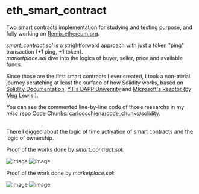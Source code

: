 # eth_smart_contract

Two smart contracts implementation for studying and testing purpose, and fully working on <a href="https://remix.ethereum.org/">Remix.ethereum.org</a>.

_smart_contract.sol_ is a strightforward approach with just a token "ping" transaction (+1 ping, +1 token).<br>
_marketplace.sol_ dive into the logics of buyer, seller, price and available funds.

Since those are the first smart contracts I ever created, I took a non-trivial journey scratching at least the surface of how Solidity works, based on <a href="https://docs.soliditylang.org/en/v0.8.9/contracts.html">Solidity Documentation</a>, <a href="https://www.youtube.com/channel/UCY0xL8V6NzzFcwzHCgB8orQ">YT's DAPP University</a> and  <a href="https://www.youtube.com/channel/UCkm6luGCS3hD25jcEhvRMIA">Microsoft's Reactor (by Meg Lewis!)</a>.

You can see the commented line-by-line code of those researchs in my _misc_ repo Code Chunks: <a href="https://github.com/carloocchiena/code_chunks/tree/master/solidity" target="_blank">carloocchiena/code_chunks/solidity</a>.<br> <br> 

There I digged about the logic of time activation of smart contracts and the logic of ownership.

Proof of the works done by _smart_contract.sol_:  

![image](https://user-images.githubusercontent.com/57464184/136544773-cd1c2e06-1dbf-4f23-85c8-7d7894e45da5.png) ![image](https://user-images.githubusercontent.com/57464184/136547399-c3f5e573-9940-4b3e-a51c-4bf2c1d0bf2f.png)

Proof of the work done by _marketplace.sol_:

![image](https://user-images.githubusercontent.com/57464184/136583658-b74a11e1-a3be-443b-b96e-f795da6b67ae.png) ![image](https://user-images.githubusercontent.com/57464184/136554927-cc5b3d4b-1e0a-4c90-b7a8-e69caffe2c31.png)



